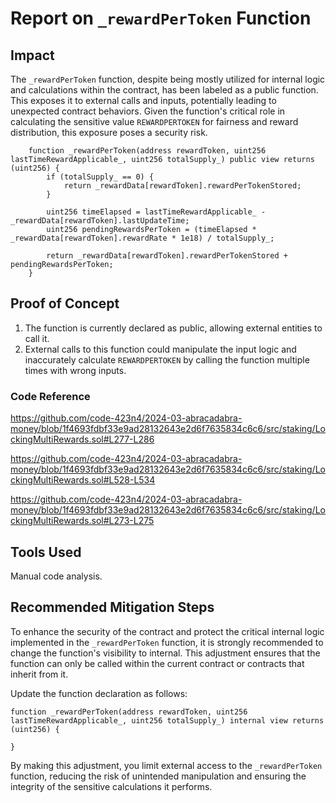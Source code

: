# Report on `_rewardPerToken` Function




## Impact
The `_rewardPerToken` function, despite being mostly utilized for internal logic and calculations within the contract, has been labeled as a public function. This exposes it to external calls and inputs, potentially leading to unexpected contract behaviors. Given the function's critical role in calculating the sensitive value `REWARDPERTOKEN` for fairness and reward distribution, this exposure poses a security risk.

```solidity
    function _rewardPerToken(address rewardToken, uint256 lastTimeRewardApplicable_, uint256 totalSupply_) public view returns (uint256) {
        if (totalSupply_ == 0) {
            return _rewardData[rewardToken].rewardPerTokenStored;
        }

        uint256 timeElapsed = lastTimeRewardApplicable_ - _rewardData[rewardToken].lastUpdateTime;
        uint256 pendingRewardsPerToken = (timeElapsed * _rewardData[rewardToken].rewardRate * 1e18) / totalSupply_;

        return _rewardData[rewardToken].rewardPerTokenStored + pendingRewardsPerToken;
    }
```


## Proof of Concept
1. The function is currently declared as public, allowing external entities to call it.
2. External calls to this function could manipulate the input logic and inaccurately calculate `REWARDPERTOKEN` by calling the function multiple times with wrong inputs.

### Code Reference
https://github.com/code-423n4/2024-03-abracadabra-money/blob/1f4693fdbf33e9ad28132643e2d6f7635834c6c6/src/staking/LockingMultiRewards.sol#L277-L286

https://github.com/code-423n4/2024-03-abracadabra-money/blob/1f4693fdbf33e9ad28132643e2d6f7635834c6c6/src/staking/LockingMultiRewards.sol#L528-L534

https://github.com/code-423n4/2024-03-abracadabra-money/blob/1f4693fdbf33e9ad28132643e2d6f7635834c6c6/src/staking/LockingMultiRewards.sol#L273-L275


## Tools Used
Manual code analysis.

## Recommended Mitigation Steps
To enhance the security of the contract and protect the critical internal logic implemented in the `_rewardPerToken` function, it is strongly recommended to change the function's visibility to internal. This adjustment ensures that the function can only be called within the current contract or contracts that inherit from it.

Update the function declaration as follows:

```solidity
function _rewardPerToken(address rewardToken, uint256 lastTimeRewardApplicable_, uint256 totalSupply_) internal view returns (uint256) {
   
}
```

By making this adjustment, you limit external access to the `_rewardPerToken` function, reducing the risk of unintended manipulation and ensuring the integrity of the sensitive calculations it performs.

